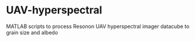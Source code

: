 # UAV-hyperspectral
MATLAB scripts to process Resonon UAV hyperspectral imager datacube to grain size and albedo 
